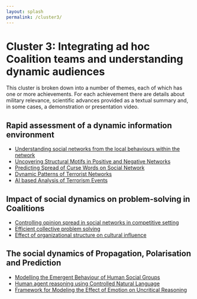 ```yaml
---
layout: splash
permalink: /cluster3/
---
```


# Cluster 3: Integrating ad hoc Coalition teams and understanding dynamic audiences
This cluster is broken down into a number of themes, each of which has one or more achievements.  For each
achievement there are details about military relevance, scientific advances provided as a textual summary
and, in some cases, a demonstration or presentation video.

## Rapid assessment of a dynamic information environment
* [Understanding social networks from the local behaviours within the network](/3a03/)
* [Uncovering Structural Motifs in Positive and Negative Networks](/3a05/)
* [Predicting Spread of Curse Words on Social Network](/3a06/)
* [Dynamic Patterns of Terrorist Networks](/3a10/)
* [AI based Analysis of Terrorism Events](/3a13/)

## Impact of social dynamics on problem-solving in Coalitions
* [Controlling opinion spread in social networks in competitive setting](/3b01/)
* [Efficient collective problem solving](/3b02/)
* [Effect of organizational structure on cultural influence](/3b03/)
  
## The social dynamics of Propagation, Polarisation and Prediction
* [Modelling the Emergent Behaviour of Human Social Groups](/3c01/)
* [Human agent reasoning using Controlled Natural Language](/3a04/)
* [Framework for Modeling the Effect of Emotion on Uncritical Reasoning](/3a05/)
